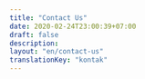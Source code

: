 ```yaml
---
title: "Contact Us"
date: 2020-02-24T23:00:39+07:00
draft: false
description: 
layout: "en/contact-us"
translationKey: "kontak"
---
```


